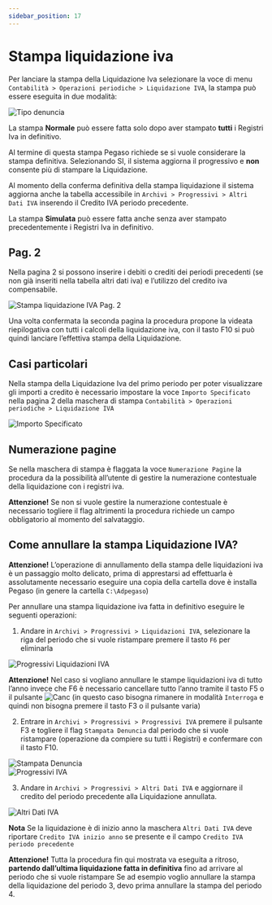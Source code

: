 ```yaml
---
sidebar_position: 17
---
```


# Stampa liquidazione iva

Per lanciare la stampa della Liquidazione Iva selezionare la voce di menu `Contabilità > Operazioni periodiche > Liquidazione IVA`, la stampa può essere eseguita in due modalità:

<!-- - Normale
- Simulata -->
<div class="text--center">
  <img src="/img/145-liq-iva-tipo-denuncia.png" alt="Tipo denuncia"/>
</div>

La stampa **Normale** può essere fatta solo dopo aver stampato **tutti** i Registri Iva in definitivo.

Al termine di questa stampa Pegaso richiede se si vuole considerare la stampa definitiva. Selezionando SI, il sistema aggiorna il progressivo e **non** consente più di stampare la Liquidazione.

Al momento della conferma definitiva della stampa liquidazione il sistema aggiorna anche la tabella accessibile in `Archivi > Progressivi > Altri Dati IVA` inserendo il Credito IVA periodo precedente.

La stampa **Simulata** può essere fatta anche senza aver stampato precedentemente i Registri Iva in definitivo.

## Pag. 2

Nella pagina 2 si possono inserire i debiti o crediti dei periodi precedenti (se non già inseriti nella tabella altri dati iva) e l’utilizzo del credito iva compensabile.

<div class="text--center">
  <img src="/img/146-stampa-liq-iva.png" alt="Stampa liquidazione IVA Pag. 2"/>
</div>

Una volta confermata la seconda pagina la procedura propone la videata riepilogativa con tutti i calcoli della liquidazione iva, con il tasto F10 si può quindi lanciare l’effettiva stampa della Liquidazione.

## Casi particolari

Nella stampa della Liquidazione Iva del primo periodo per poter visualizzare gli importi a credito è necessario impostare la voce `Importo Specificato` nella pagina 2 della maschera di stampa `Contabilità > Operazioni periodiche > Liquidazione IVA`

<div class="text--center">
  <img src="/img/147-importo-specificato.png" alt="Importo Specificato"/>
</div>

## Numerazione pagine

Se nella maschera di stampa è flaggata la voce `Numerazione Pagine` la procedura da la
possibilità all’utente di gestire la numerazione contestuale della liquidazione con i registri iva.

**Attenzione!** Se non si vuole gestire la numerazione contestuale è necessario togliere il flag altrimenti la procedura richiede un campo obbligatorio al momento del salvataggio.

## Come annullare la stampa Liquidazione IVA?

**Attenzione!**
L’operazione di annullamento della stampa delle liquidazioni iva è un passaggio molto delicato, prima di apprestarsi ad effettuarla è assolutamente necessario eseguire una copia della cartella dove è installa Pegaso (in genere la cartella `C:\Adpegaso`)

Per annullare una stampa liquidazione iva fatta in definitivo eseguire le seguenti operazioni:

1. Andare in `Archivi >
  Progressivi > Liquidazioni IVA`, selezionare la riga del periodo che si vuole ristampare premere il tasto `F6` per eliminarla

  <div class="text--center">
    <img src="/img/148-prog-liq-iva.png" alt="Progressivi Liquidazioni IVA"/>
  </div>

  **Attenzione!**
  Nel caso si vogliano annullare le stampe liquidazioni iva di tutto l’anno invece che F6 è necessario cancellare tutto l’anno tramite il tasto F5 o il pulsante <img src="/img/16-canc.png" alt="Canc"/> (in questo caso bisogna rimanere in modalità `Interroga` e quindi non bisogna premere il tasto F3 o il pulsante varia)

2. Entrare in `Archivi > Progressivi > Progressivi IVA` premere il pulsante F3 e togliere il flag `Stampata Denuncia` dal periodo che si vuole ristampare (operazione da compiere su tutti i Registri) e confermare con il tasto F10.

<div class="text--center">
  <img src="/img/149-stampata-denuncia.png" alt="Stampata Denuncia"/>
</div>

<div class="text--center">
  <img src="/img/150-prog-iva.png" alt="Progressivi IVA"/>
</div>

3. Andare in `Archivi > Progressivi > Altri Dati IVA` e aggiornare il credito del periodo precedente alla Liquidazione annullata.

<div class="text--center">
  <img src="/img/151-altri-dati-iva.png" alt="Altri Dati IVA"/>
</div>

**Nota**
Se la liquidazione è di inizio anno la maschera `Altri Dati IVA` deve riportare `Credito IVA inizio anno` se presente e il campo `Credito IVA periodo precedente` 

**Attenzione!**
Tutta la procedura fin qui mostrata va eseguita a ritroso, **partendo dall’ultima liquidazione fatta in definitiva** fino ad arrivare al periodo che si vuole ristampare 
Se ad esempio voglio annullare la stampa della liquidazione del periodo 3, devo prima annullare la stampa del periodo 4.

